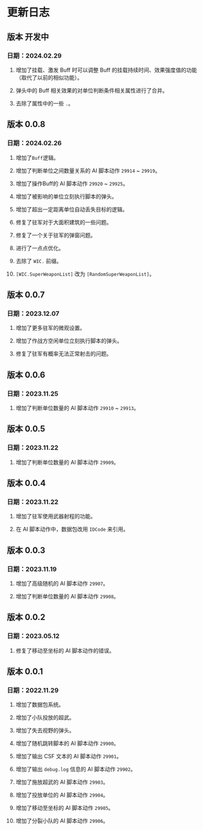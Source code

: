 # 更新日志

## 版本 开发中

### 日期：2024.02.29

1. 增加了挂载、激发 Buff 时可以调整 Buff 的挂载持续时间、效果强度值的功能（取代了以前的相似功能）。

2. 弹头中的 Buff 相关效果的对单位判断条件相关属性进行了合并。

3. 去除了属性中的一些 `.`。

## 版本 0.0.8

### 日期：2024.02.26

1. 增加了`Buff`逻辑。

2. 增加了判断单位之间数量关系的 AI 脚本动作 `29914` ~ `29919`。

3. 增加了操作Buff的 AI 脚本动作 `29920` ~ `29925`。

4. 增加了被影响的单位立刻执行脚本的弹头。

5. 增加了超出一定距离单位自动丢失目标的逻辑。

6. 修复了驻军对于大面积建筑的一些问题。

7. 修复了一个关于驻军的弹窗问题。

8. 进行了一点点优化。

9. 去除了 `WIC.` 前缀。

10. `[WIC.SuperWeaponList]` 改为 `[RandomSuperWeaponList]`。

## 版本 0.0.7

### 日期：2023.12.07

1. 增加了更多驻军的微观设置。

2. 增加了作战方空闲单位立刻执行脚本的弹头。

3. 修复了驻军有概率无法正常射击的问题。

## 版本 0.0.6

### 日期：2023.11.25

1. 增加了判断单位数量的 AI 脚本动作 `29910` ~ `29913`。

## 版本 0.0.5

### 日期：2023.11.22

1. 增加了判断单位数量的 AI 脚本动作 `29909`。

## 版本 0.0.4

### 日期：2023.11.22

1. 增加了驻军使用武器射程的功能。

2. 在 AI 脚本动作中，数据包改用 `IDCode` 来引用。

## 版本 0.0.3

### 日期：2023.11.19

1. 增加了高级随机的 AI 脚本动作 `29907`。

2. 增加了判断单位数量的 AI 脚本动作 `29908`。

## 版本 0.0.2

### 日期：2023.05.12

1. 修复了移动至坐标的 AI 脚本动作的错误。

## 版本 0.0.1

### 日期：2022.11.29

1. 增加了数据包系统。

2. 增加了小队投放的超武。

3. 增加了失去视野的弹头。

4. 增加了随机跳转脚本的 AI 脚本动作 `29900`。

5. 增加了输出 CSF 文本的 AI 脚本动作 `29901`。

6. 增加了输出 `debug.log` 信息的 AI 脚本动作 `29902`。

7. 增加了施放超武的 AI 脚本动作 `29903`。

8. 增加了投放单位的 AI 脚本动作 `29904`。

9. 增加了移动至坐标的 AI 脚本动作 `29905`。

10. 增加了分裂小队的 AI 脚本动作 `29906`。